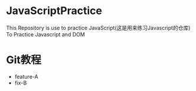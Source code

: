 # JavaScriptPractice
This Repository is use to practice JavaScript(这是用来练习Javascript的仓库)
To Practice Javascript and DOM
# Git教程

 - feature-A
 - fix-B

